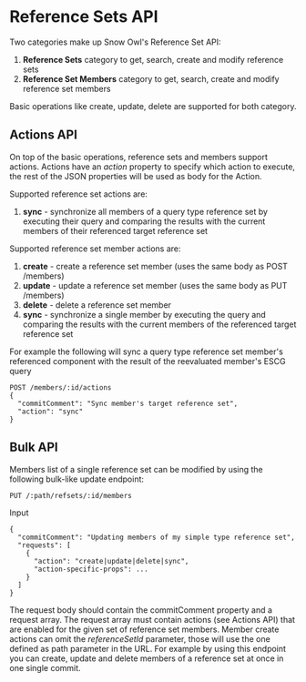 # Reference Sets API

Two categories make up Snow Owl's Reference Set API:

1.  **Reference Sets** category to get, search, create and modify reference sets
2.  **Reference Set Members** category to get, search, create and modify reference set members

Basic operations like create, update, delete are supported for both category.

## Actions API

On top of the basic operations, reference sets and members support actions. Actions have an _action_ property to specify which action to execute, the rest of the JSON properties will be used as body for the Action.

Supported reference set actions are:

1.  **sync** - synchronize all members of a query type reference set by executing their query and comparing the results with the current members of their referenced target reference set

Supported reference set member actions are:

1.  **create** - create a reference set member (uses the same body as POST /members)
2.  **update** - update a reference set member (uses the same body as PUT /members)
3.  **delete** - delete a reference set member
4.  **sync** - synchronize a single member by executing the query and comparing the results with the current members of the referenced target reference set

For example the following will sync a query type reference set member's referenced component with the result of the reevaluated member's ESCG query

    POST /members/:id/actions
    {
      "commitComment": "Sync member's target reference set",
      "action": "sync"
    }

## Bulk API

Members list of a single reference set can be modified by using the following bulk-like update endpoint:

    PUT /:path/refsets/:id/members

Input

    {
      "commitComment": "Updating members of my simple type reference set",
      "requests": [
      	{
      	  "action": "create|update|delete|sync",
      	  "action-specific-props": ...
      	}
      ]
    }

The request body should contain the commitComment property and a request array. The request array must contain actions (see Actions API) that are enabled for the given set of reference set members. Member create actions can omit the _referenceSetId_ parameter, those will use the one defined as path parameter in the URL. For example by using this endpoint you can create, update and delete members of a reference set at once in one single commit.